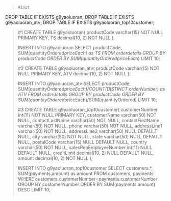 > ```SQL
> #init
DROP TABLE IF EXISTS g9yaoluoran;
DROP TABLE IF EXISTS g9yaoluoran_atv;
DROP TABLE IF EXISTS g9yaoluoran_top10customer;
> 
> #1
CREATE TABLE g9yaoluoran(
  productCode varchar(15) NOT NULL PRIMARY KEY,
  TS decimal(10, 2) NOT NULL
);
> 
> INSERT INTO g9yaoluoran SELECT productCode, SUM(quantityOrdered*priceEach) as TS FROM orderdetails GROUP BY productCode ORDER BY SUM(quantityOrdered*priceEach) LIMIT 10;
> 
> #2
CREATE TABLE g9yaoluoran_atv(
  productCode varchar(15) NOT NULL PRIMARY KEY,
  ATV decimal(10, 2) NOT NULL
);
> 
> INSERT INTO g9yaoluoran_atv SELECT productCode, SUM(quantityOrdered*priceEach)/COUNT(DISTINCT orderNumber) as ATV FROM orderdetails GROUP BY productCode ORDER BY SUM(quantityOrdered*priceEach)/SUM(quantityOrdered) LIMIT 10;
> 
> #3
CREATE TABLE g9yaoluoran_top10customer(
  customerNumber int(11) NOT NULL PRIMARY KEY,
  customerName varchar(50) NOT NULL,
  contactLastName varchar(50) NOT NULL,
  contactFirstName varchar(50) NOT NULL,
  phone varchar(50) NOT NULL,
  addressLine1 varchar(50) NOT NULL,
  addressLine2 varchar(50) NULL DEFAULT NULL,
  city varchar(50) NOT NULL,
  state varchar(50) NULL DEFAULT NULL,
  postalCode varchar(15) NULL DEFAULT NULL,
  country varchar(50) NOT NULL,
  salesRepEmployeeNumber int(11) NULL DEFAULT NULL,
  creditLimit decimal(10, 2) NULL DEFAULT NULL,
  amount decimal(10, 2) NOT NULL
);
> 
> INSERT INTO g9yaoluoran_top10customer SELECT customers.*, SUM(payments.amount) as amount FROM customers, payments WHERE customers.customerNumber=payments.customerNumber GROUP BY customerNumber ORDER BY SUM(payments.amount) DESC LIMIT 10;
> ```
